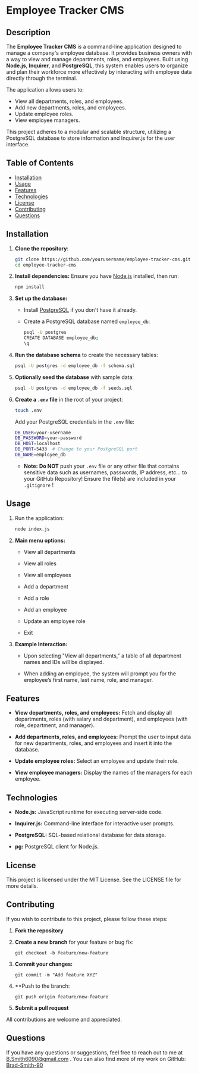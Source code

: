 # Employee Tracker CMS

## Description

The **Employee Tracker CMS** is a command-line application designed to manage a company's employee database. It provides business owners with a way to view and manage departments, roles, and employees. Built using **Node.js**, **Inquirer**, and **PostgreSQL**, this system enables users to organize and plan their workforce more effectively by interacting with employee data directly through the terminal.

The application allows users to:
- View all departments, roles, and employees.
- Add new departments, roles, and employees.
- Update employee roles.
- View employee managers.

This project adheres to a modular and scalable structure, utilizing a PostgreSQL database to store information and Inquirer.js for the user interface.

## Table of Contents

- [Installation](#installation)
- [Usage](#usage)
- [Features](#features)
- [Technologies](#technologies)
- [License](#license)
- [Contributing](#contributing)
- [Questions](#questions)

## Installation

1. **Clone the repository**:
   
   ```bash
   git clone https://github.com/yourusername/employee-tracker-cms.git
   cd employee-tracker-cms
   ```

2. **Install dependencies:** Ensure you have [Node.js](https://nodejs.org) installed, then run:

   ```bash
   npm install
   ```

3. **Set up the database:**
      * Install [PostgreSQL](https://www.postgresql.org/) if you don't have it already.
  
      * Create a PostgreSQL database named `employee_db`:

        ```bash
        psql -U postgres
        CREATE DATABASE employee_db;
        \q
        ```
4. **Run the database schema** to create the necessary tables:

     ```bash
     psql -U postgres -d employee_db -f schema.sql
     ```

5. **Optionally seed the database** with sample data:

     ```bash
     psql -U postgres -d employee_db -f seeds.sql
     ```

6. **Create a `.env` file** in the root of your project:

     ```bash
     touch .env
     ```
    
    Add your PostgreSQL credentials in the `.env` file:

     ```bash
     DB_USER=your-username
     DB_PASSWORD=your-password
     DB_HOST=localhost
     DB_PORT=5433  # Change to your PostgreSQL port
     DB_NAME=employee_db
     ```
    - **Note:** **Do NOT** push your `.env` file or any other file that contains sensitive data such as usernames, passwords, IP address, etc... to your GitHub Repository! Ensure the file(s) are included in your `.gitignore` !

## Usage


   1. Run the application:

      ``` bash
      node index.js
      ```

   2. **Main menu options:**

        * View all departments
     
        * View all roles
     
        * View all employees
     
        * Add a department
     
        * Add a role
     
        * Add an employee
     
        * Update an employee role
     
        * Exit

   3. **Example Interaction:**

       * Upon selecting "View all departments," a table of all department names and IDs will be displayed.
     
       * When adding an employee, the system will prompt you for the employee’s first name, last name, role, and manager.
     

## Features


   * **View departments, roles, and employees:** Fetch and display all departments, roles (with salary and department), and employees (with role, department, and manager).

   * **Add departments, roles, and employees:** Prompt the user to input data for new departments, roles, and employees and insert it into the database.

   * **Update employee roles:** Select an employee and update their role.

   * **View employee managers:** Display the names of the managers for each employee.


## Technologies


   * **Node.js:** JavaScript runtime for executing server-side code.

   * **Inquirer.js:** Command-line interface for interactive user prompts.

   * **PostgreSQL:** SQL-based relational database for data storage.

   * **pg:** PostgreSQL client for Node.js.


## License


   This project is licensed under the MIT License. See the LICENSE file for more details.


## Contributing


   If you wish to contribute to this project, please follow these steps:

   1. **Fork the repository**

   2. **Create a new branch** for your feature or bug fix:

       ```
       git checkout -b feature/new-feature
       ```

   3. **Commit your changes:**

        ```
        git commit -m "Add feature XYZ"
        ```

   4. **Push to the branch:

       ```
       git push origin feature/new-feature
       ```

   5. **Submit a pull request**

All contributions are welcome and appreciated.


## Questions

   If you have any questions or suggestions, feel free to reach out to me at [B.Smith6090@gmail.com](mailto:B.Smith6090@gmail.com)
.
   You can also find more of my work on GitHub: [Brad-Smith-90](https://github.com/Brad-Smith-90)


    
    

   

